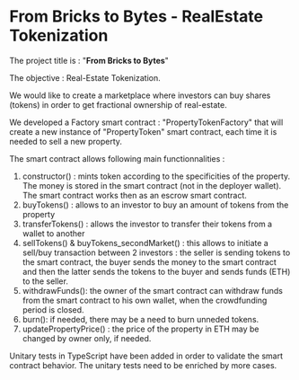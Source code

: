 # From Bricks to Bytes - RealEstate Tokenization 

The project title is : "**From Bricks to Bytes**"

The objective : Real-Estate Tokenization. 

We would like to create a marketplace where investors can buy shares (tokens) in order to get fractional ownership of real-estate. 

We developed a Factory smart contract : "PropertyTokenFactory" that will create a new instance of "PropertyToken" smart contract, each time it is needed to sell a new property.

The smart contract allows following main functionnalities : 
1. constructor() : mints token according to the specificities of the property. The money is stored in the smart contract (not in the deployer wallet). The smart contract works then as an escrow smart contract.
2. buyTokens() : allows to an investor to buy an amount of tokens from the property
3. transferTokens() : allows the investor to transfer their tokens from a wallet to another
4. sellTokens() & buyTokens_secondMarket() : this allows to initiate a sell/buy transaction between 2 investors : the seller is sending tokens to the smart contract, the buyer sends the money to the smart contract and then the latter sends the tokens to the buyer and sends funds (ETH) to the seller.
5. withdrawFunds(): the owner of the smart contract can withdraw funds from the smart contract to his own wallet, when the crowdfunding period is closed.
6. burn(): if needed, there may be a need to burn unneded tokens.
7. updatePropertyPrice() : the price of the property in ETH may be changed by owner only, if needed.

Unitary tests in TypeScript have been added in order to validate the smart contract behavior.
The unitary tests need to be enriched by more cases.

